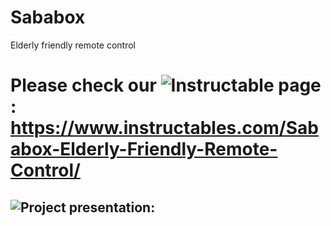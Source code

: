 # Sababox
Elderly friendly remote control

# Please check our ![Instructable page](https://www.instructables.com/Sababox-Elderly-Friendly-Remote-Control/): https://www.instructables.com/Sababox-Elderly-Friendly-Remote-Control/

## ![Project presentation:](https://docs.google.com/presentation/d/1DMn5VZ4cIvDRZib8nhPytUgjmQpMQCULvNPtbFujhZc/edit?usp=sharing)
